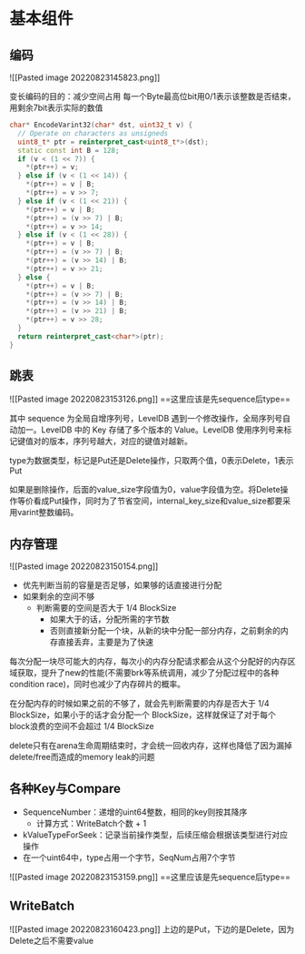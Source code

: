 # 基本组件

## 编码

![[Pasted image 20220823145823.png]]

变长编码的目的：减少空间占用
每一个Byte最高位bit用0/1表示该整数是否结束，用剩余7bit表示实际的数值

```C++
char* EncodeVarint32(char* dst, uint32_t v) {
  // Operate on characters as unsigneds
  uint8_t* ptr = reinterpret_cast<uint8_t*>(dst);
  static const int B = 128;
  if (v < (1 << 7)) {
    *(ptr++) = v;
  } else if (v < (1 << 14)) {
    *(ptr++) = v | B;
    *(ptr++) = v >> 7;
  } else if (v < (1 << 21)) {
    *(ptr++) = v | B;
    *(ptr++) = (v >> 7) | B;
    *(ptr++) = v >> 14;
  } else if (v < (1 << 28)) {
    *(ptr++) = v | B;
    *(ptr++) = (v >> 7) | B;
    *(ptr++) = (v >> 14) | B;
    *(ptr++) = v >> 21;
  } else {
    *(ptr++) = v | B;
    *(ptr++) = (v >> 7) | B;
    *(ptr++) = (v >> 14) | B;
    *(ptr++) = (v >> 21) | B;
    *(ptr++) = v >> 28;
  }
  return reinterpret_cast<char*>(ptr);
}
```

## 跳表
![[Pasted image 20220823153126.png]]
==这里应该是先sequence后type==

其中 sequence 为全局自增序列号，LevelDB 遇到一个修改操作，全局序列号自动加一。LevelDB 中的 Key 存储了多个版本的 Value。LevelDB 使用序列号来标记键值对的版本，序列号越大，对应的键值对越新。

type为数据类型，标记是Put还是Delete操作，只取两个值，0表示Delete，1表示Put

如果是删除操作，后面的value_size字段值为0，value字段值为空。将Delete操作等价看成Put操作，同时为了节省空间，internal_key_size和value_size都要采用varint整数编码。

## 内存管理

![[Pasted image 20220823150154.png]]
- 优先判断当前的容量是否足够，如果够的话直接进行分配
- 如果剩余的空间不够
	- 判断需要的空间是否大于 1/4 BlockSize
		- 如果大于的话，分配所需的字节数
		- 否则直接新分配一个块，从新的块中分配一部分内存，之前剩余的内存直接丢弃，主要是为了快速

每次分配一块尽可能大的内存，每次小的内存分配请求都会从这个分配好的内存区域获取，提升了new的性能(不需要brk等系统调用，减少了分配过程中的各种condition race)，同时也减少了内存碎片的概率。

在分配内存的时候如果之前的不够了，就会先判断需要的内存是否大于 1/4 BlockSize，如果小于的话才会分配一个 BlockSize，这样就保证了对于每个block浪费的空间不会超过 1/4 BlockSize

delete只有在arena生命周期结束时，才会统一回收内存，这样也降低了因为漏掉delete/free而造成的memory leak的问题

## 各种Key与Compare

- SequenceNumber：递增的uint64整数，相同的key则按其降序
	- 计算方式：WriteBatch个数 + 1
- kValueTypeForSeek：记录当前操作类型，后续压缩会根据该类型进行对应操作
- 在一个uint64中，type占用一个字节，SeqNum占用7个字节

![[Pasted image 20220823153159.png]]
==这里应该是先sequence后type==

## WriteBatch

![[Pasted image 20220823160423.png]]
上边的是Put，下边的是Delete，因为Delete之后不需要value
